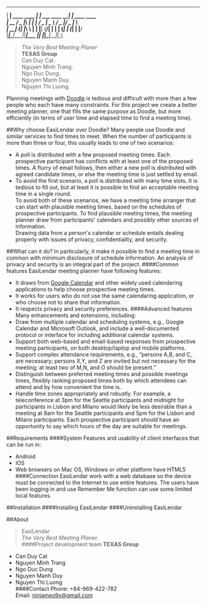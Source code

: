  ____               _                    _  
|  __| ____ ____  _| |    ___  ____   __| | ____ ____  
|  __ / _  |\  _\| | |   / _ \|  _ \ / _  |/ _  |    \  
|  __| (_| |_\ \ | | |__| (__/| | | | (_| | (_| | |__/  
|____|\____|\___\|_|____|\___ |_| |_|\____|\____|_|\_\  

>_The Very Best Meeting Planer_  
>__TEXAS Group__  
>Can Duy Cat.  
>Nguyen Minh Trang.  
>Ngo Duc Dung.  
>Nguyen Manh Duy.  
>Nguyen Thi Luong.  

Planning meetings with [Doodle](http://doodle.com/ "Doodle") is tedious and difficult with more than a few people who each have many constraints. For this project we create a better meeting planner, one that fills the same purpose as Doodle, but more efficiently (in terms of user time and elapsed time to find a meeting time).

##Why choose EasiLendar over Doodle?
Many people use Doodle and similar services to find times to meet. When the number of participants is more than three or four, this usually leads to one of two scenarios:  
  * A poll is distributed with a few proposed meeting times. Each prospective participant has conflicts with at least one of the proposed times. A flurry of email follows, then either a new poll is distributed with agreed candidate times, or else the meeting time is just settled by email.
  * To avoid the first scenario, a poll is distributed with many time slots. It is tedious to fill out, but at least it is possible to find an acceptable meeting time in a single round.  
To avoid both of these scenarios, we have a meeting time arranger that can start with plausible meeting times, based on the schedules of prospective participants. To find plausible meeting times, the meeting planner draw from participants' calendars and possibly other sources of information.  
Drawing data from a person's calendar or schedule entails dealing properly with issues of privacy, confidentiality, and security.

##What can it do?
In particularly, it make it possible to find a meeting time in common with minimum disclosure of schedule information. An analysis of privacy and security is an integral part of the project.
####Common features
EasiLendar meeting planner have following features:
  * It draws from [Google Calendar](http://google.com/calendar/ "Google Calendar") and other widely used calendaring applications to help choose prospective meeting times.
  * It works for users who do not use the same calendaring application, or who choose not to share that information.
  * It respects privacy and security preferences.
####Advanced features
Many enhancements and extensions, including:
  * Draw from multiple calendar and scheduling systems, e.g., Google Calendar and Microsoft Outlook, and include a well-documented protocol or interface for including additional calendar systems.
  * Support both web-based and email-based responses from prospective meeting participants, on both desktop/laptop and mobile platforms.
  * Support complex attendance requirements, e.g., “persons A,B, and C, are necessary; persons X,Y, and Z are invited but not necessary for the meeting; at least two of M,N, and O should be present.”
  * Distinguish between preferred meeting times and possible meetings times, flexibly ranking proposed times both by which attendees can attend and by how convenient the time is.
  * Handle time zones appropriately and robustly. For example, a teleconference at 3pm for the Seattle participants and midnight for participants in Lisbon and Milano would likely be less desirable than a meeting at 8am for the Seattle participants and 5pm for the Lisbon and Milano participants. Each prospective participant should have an opportunity to say which hours of the day are suitable for meetings.

##Requirements
####System
Features and usability of client interfaces that can be run in:
  * Android
  * IOS
  * Web browsers on Mac OS, Windows or other platform have HTML5
####Connection
EasiLendar work with a web database so the device must be connected to the Internet to use entire features. The users have been logging in and use Remember Me function can use some limited local features.

##Installation
####Installing EasiLendar
####Uninstalling EasiLendar

##About
>EasiLendar  
>_The Very Best Meeting Planer._  
####Project development team
__TEXAS Group__
  * Can Duy Cat  
  * Nguyen Minh Trang  
  * Ngo Duc Dung  
  * Nguyen Manh Duy  
  * Nguyen Thi Luong  
####Contact
Phone: +84-969-422-782  
Email: ninjameo9x@gmail.com
